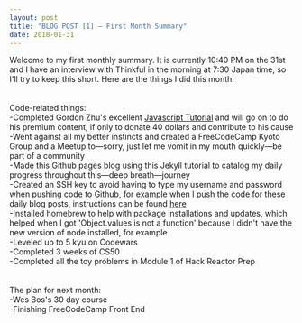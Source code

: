 ```yaml
---
layout: post
title: "BLOG POST [1] — First Month Summary"
date: 2018-01-31
---
```


Welcome to my first monthly summary. It is currently 10:40 PM on the 31st and I have an interview with Thinkful in the morning at 7:30 Japan time, so I'll try to keep this short. Here are the things I did this month:
<br>
<br>
<br>
Code-related things: <br>
-Completed Gordon Zhu's excellent <a href="watchandcode.com">Javascript Tutorial<a/> and will go on to do his premium content, if only to donate 40 dollars and contribute to his cause
<br>
-Went against all my better instincts and created a FreeCodeCamp Kyoto Group and a Meetup to—sorry, just let me vomit in my mouth quickly—be part of a community <br>
-Made this Github pages blog using <a>this Jekyll tutorial</a> to catalog my daily progress throughout this—deep breath—journey
<br>
-Created an SSH key to avoid having to type my username and password when pushing code to Github, for example when I push the code for these daily blog posts, instructions can be found <a href="">here</a>
<br>
-Installed homebrew to help with package installations and updates, which helped when I got 'Object.values is not a function' because I didn't have the new version of node installed, for example
<br>
-Leveled up to 5 kyu on Codewars
<br>
-Completed 3 weeks of CS50
<br>
-Completed all the toy problems in Module 1 of Hack Reactor Prep
<br>
<br>
<br>
The plan for next month: <br>
-Wes Bos's 30 day course <br>
-Finishing FreeCodeCamp Front End
